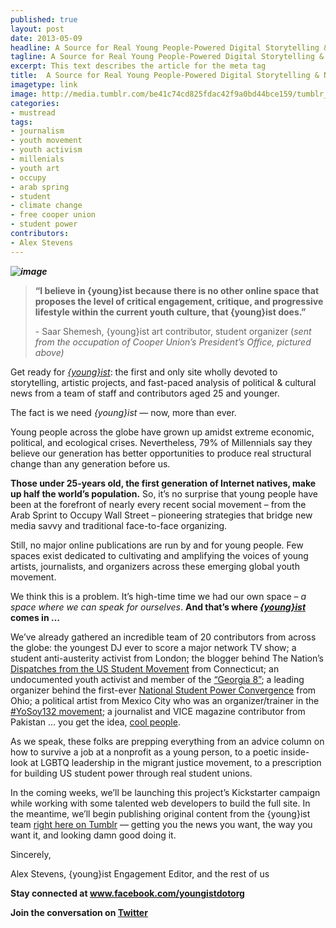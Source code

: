 ```yaml
---
published: true
layout: post
date: 2013-05-09
headline: A Source for Real Young People-Powered Digital Storytelling & News Commentary (Finally)
tagline: A Source for Real Young People-Powered Digital Storytelling & News Commentary (Finally)
excerpt: This text describes the article for the meta tag
title:  A Source for Real Young People-Powered Digital Storytelling & News Commentary (Finally) - {young}ist
imagetype: link
image: http://media.tumblr.com/be41c74cd825fdac42f9a0bd44bce159/tumblr_inline_movdfjvseb1qz4rgp.jpg
categories:
- mustread  
tags:
- journalism
- youth movement
- youth activism
- millenials
- youth art
- occupy
- arab spring
- student
- climate change
- free cooper union
- student power
contributors:
- Alex Stevens
---
```

<div><strong><em><img alt="image" src="http://media.tumblr.com/4faf395b3dc74edf72edc7aa9d53c639/tumblr_inline_mmk16hnndZ1qz4rgp.jpg"/></em></strong></div>

<blockquote>
<div><strong>&#8220;I believe in {young}ist because there is no other online space that proposes the level of critical engagement, critique, and progressive lifestyle within the current youth culture, that {young}ist does.&#8221; </strong>
<p><span>- Saar Shemesh, </span><span>{young}ist art contributor, student organizer (<em>s</em></span><em><span></span><span>ent from the occupation of Cooper Union&#8217;s President’s Office, pictured above)</span></em></p>
</div>
</blockquote>

<p>Get ready for <a href="http://www.facebook.com/youngistdotorg" target="_blank"><em>{young}ist</em></a>: the first and only site wholly devoted to storytelling, artistic projects, and fast-paced analysis of political &amp; cultural news from a team of staff and contributors aged 25 and younger.</p>
<p>The fact is we need <em>{young}ist</em> &#8212; now, more than ever.</p>
<p>Young people across the globe have grown up amidst extreme economic, political, and ecological crises. Nevertheless, 79% of Millennials say they believe our generation has better opportunities to produce real structural change than any generation before us. </p>
<p><span><strong>Those under 25-years old, the first generation of Internet natives, make up half the world’s population.</strong> So, it’s no surprise that young people have been at the forefront of nearly every recent social movement – from the Arab Sprint to Occupy Wall Street – pioneering strategies that bridge new media savvy and traditional face-to-face organizing.</span></p>
<p>Still, no major online publications are run by and for young people. Few spaces exist dedicated to cultivating and amplifying the voices of young artists, journalists, and organizers across these emerging global youth movement. </p>
<p>We think this is a problem. It’s high-time time we had our own space – <em>a space where we can speak for ourselves</em>. <strong>And that’s where <a href="http://youngist.tumblr.com" target="_blank"><em>{young}ist</em></a> comes in &#8230;</strong></p>

<p><!-- more --><span>We’ve already gathered an incredible team of 20 contributors from across the globe: the youngest DJ ever to score a major network TV show; a student anti-austerity activist from London; the blogger behind The Nation’s </span><a href="http://www.thenation.com/blog/172303/dispatches-us-student-movement" target="_blank">Dispatches from the US Student Movement</a><span> from Connecticut; an undocumented youth activist and member of the </span><a href="http://www.fightbacknews.org/2011/4/7/8-undocumented-youth-arrested-georgia-hundreds-march-protest-education-ban" target="_blank">“Georgia 8”</a><span>; a leading organizer behind the first-ever </span><a href="https://www.facebook.com/NationalStudentPowerConvergence2013" target="_blank">National Student Power Convergence</a><span> from Ohio; a political artist from Mexico City who was an organizer/trainer in the </span><a href="http://www.yosoy132media.org/" target="_blank">#YoSoy132 movement</a><span>; a journalist and VICE magazine contributor from Pakistan … you get the idea, </span><a href="http://youngist.tumblr.com/who-we-are" target="_blank">cool people</a><span>.</span></p>
<p>As we speak, these folks are prepping everything from an advice column on how to survive a job at a nonprofit as a young person, to a poetic inside-look at LGBTQ leadership in the migrant justice movement, to a prescription for building US student power through real student unions.</p>
<p>In the coming weeks, we’ll be launching this project’s Kickstarter campaign while working with some talented web developers to build the full site. In the meantime, we’ll begin publishing original content from the {young}ist team <a href="http://youngist.tumblr.com" target="_blank">right here on Tumblr</a> — getting you the news you want, the way you want it, and looking damn good doing it.</p>
<p><span>Sincerely,</span></p>
<p>Alex Stevens, {young}ist Engagement Editor, and the rest of us </p>
<p><strong>Stay connected at <a href="http://www.facebook.com/youngistdotorg" target="_blank"><a href="http://www.facebook.com/youngistdotorg" target="_blank">www.facebook.com/youngistdotorg</a></a></strong></p>
<p><strong>Join the conversation on <a href="http://www.twitter.com/theyoungist" target="_blank">Twitter</a></strong></p>

